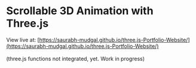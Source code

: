 # Scrollable 3D Animation with Three.js

View live at: [https://saurabh-mudgal.github.io/three.js-Portfolio-Website/](https://saurabh-mudgal.github.io/three.js-Portfolio-Website/)
<br>
<br>
(three.js functions not integrated, yet. Work in progress)
